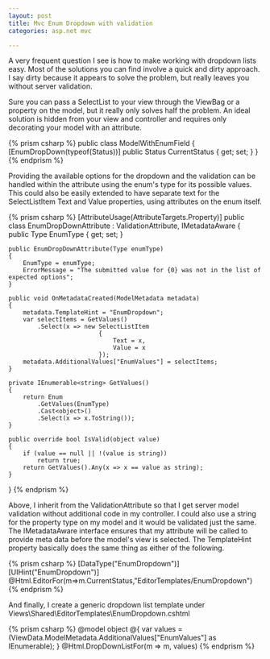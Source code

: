 ```yaml
---
layout: post
title: Mvc Enum Dropdown with validation
categories: asp.net mvc

---
```


A very frequent question I see is how to make working with dropdown lists easy. Most of the solutions you can find involve a quick and dirty approach. I say dirty because it appears to solve the problem, but really leaves you without server validation.

Sure you can pass a SelectList to your view through the ViewBag or a property on the model, but it really only solves half the problem. An ideal solution is hidden from your view and controller and requires only decorating your model with an attribute.

{% prism csharp %}
public class ModelWithEnumField
{
    [EnumDropDown(typeof(Status))]
    public Status CurrentStatus { get; set; }
}
{% endprism %}

Providing the available options for the dropdown and the validation can be handled within the attribute using the enum's type for its possible values. This could also be easily extended to have separate text for the SelectListItem Text and Value properties, using attributes on the enum itself.

{% prism csharp %}
[AttributeUsage(AttributeTargets.Property)]
public class EnumDropDownAttribute : ValidationAttribute, IMetadataAware
{
    public Type EnumType { get; set; }

    public EnumDropDownAttribute(Type enumType)
    {
        EnumType = enumType;
        ErrorMessage = "The submitted value for {0} was not in the list of expected options";
    }

    public void OnMetadataCreated(ModelMetadata metadata)
    {
        metadata.TemplateHint = "EnumDropdown";
        var selectItems = GetValues()
            .Select(x => new SelectListItem
                             {
                                 Text = x,
                                 Value = x
                             });
        metadata.AdditionalValues["EnumValues"] = selectItems;
    }

    private IEnumerable<string> GetValues()
    {
        return Enum
            .GetValues(EnumType)
            .Cast<object>()
            .Select(x => x.ToString());
    } 

    public override bool IsValid(object value)
    {
        if (value == null || !(value is string))
            return true;
        return GetValues().Any(x => x == value as string);
    }
}
{% endprism %}

Above, I inherit from the ValidationAttribute so that I get server model validation without additional code in my controller. I could also use a string for the property type on my model and it would be validated just the same. The IMetadataAware interface ensures that my attribute will be called to provide meta data before the model's view is selected. The TemplateHint property basically does the same thing as either of the following.

{% prism csharp %}
[DataType("EnumDropdown")]
[UIHint("EnumDropdown")]
@Html.EditorFor(m=>m.CurrentStatus,"EditorTemplates/EnumDropdown")
{% endprism %}

And finally, I create a generic dropdown list template under Views\Shared\EditorTemplates\EnumDropdown.cshtml

{% prism csharp %}
@model object
@{
    var values = (ViewData.ModelMetadata.AdditionalValues["EnumValues"] as IEnumerable<SelectListItem>);
}
@Html.DropDownListFor(m => m, values)
{% endprism %}